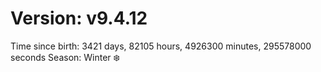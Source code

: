 # Version: v9.4.12
Time since birth: 3421 days, 82105 hours, 4926300 minutes, 295578000 seconds
Season: Winter ❄️
